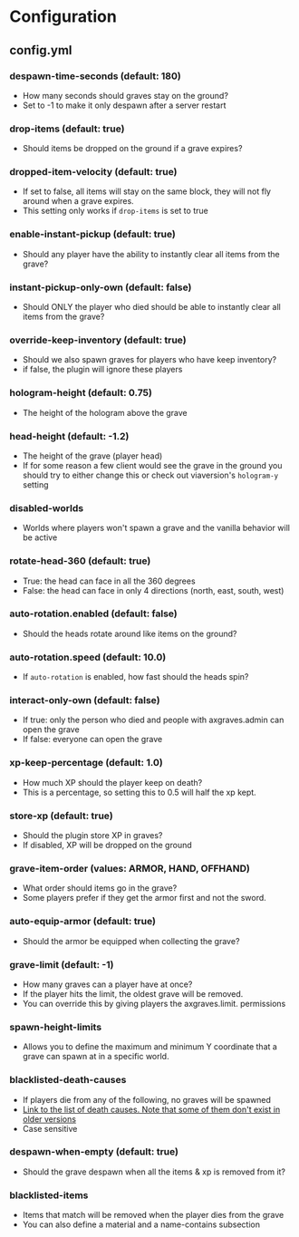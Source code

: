 # Configuration

## config.yml

### despawn-time-seconds (default: 180)

* How many seconds should graves stay on the ground?
* Set to -1 to make it only despawn after a server restart

### drop-items (default: true)

* Should items be dropped on the ground if a grave expires?

### dropped-item-velocity (default: true)

* If set to false, all items will stay on the same block, they will not fly around when a grave expires.
* This setting only works if `drop-items` is set to true

### enable-instant-pickup (default: true)

* Should any player have the ability to instantly clear all items from the grave?

### instant-pickup-only-own (default: false)

* Should ONLY the player who died should be able to instantly clear all items from the grave?

### override-keep-inventory (default: true)

* Should we also spawn graves for players who have keep inventory?
* if false, the plugin will ignore these players

### hologram-height (default: 0.75)

* The height of the hologram above the grave

### head-height (default: -1.2)

* The height of the grave (player head)
* If for some reason a few client would see the grave in the ground you should try to either change this or check out viaversion's `hologram-y` setting

### disabled-worlds

* Worlds where players won't spawn a grave and the vanilla behavior will be active

### rotate-head-360 (default: true)

* True: the head can face in all the 360 degrees
* False: the head can face in only 4 directions (north, east, south, west)

### auto-rotation.enabled (default: false)

* Should the heads rotate around like items on the ground?

### auto-rotation.speed (default: 10.0)

* If `auto-rotation` is enabled, how fast should the heads spin?

### interact-only-own (default: false)

* If true: only the person who died and people with axgraves.admin can open the grave
* If false: everyone can open the grave

### xp-keep-percentage (default: 1.0)

* How much XP should the player keep on death?
* This is a percentage, so setting this to 0.5 will half the xp kept.

### store-xp (default: true)

* Should the plugin store XP in graves?
* If disabled, XP will be dropped on the ground

### grave-item-order (values: ARMOR, HAND, OFFHAND)

* What order should items go in the grave?
* Some players prefer if they get the armor first and not the sword.

### auto-equip-armor (default: true)

* Should the armor be equipped when collecting the grave?

### grave-limit (default: -1)

* How many graves can a player have at once?
* If the player hits the limit, the oldest grave will be removed.
* You can override this by giving players the axgraves.limit.<amount> permissions

### spawn-height-limits

* Allows you to define the maximum and minimum Y coordinate that a grave can spawn at in a specific world.

### blacklisted-death-causes

* If players die from any of the following, no graves will be spawned
* [Link to the list of death causes. Note that some of them don't exist in older versions](https://hub.spigotmc.org/javadocs/spigot/org/bukkit/event/entity/EntityDamageEvent.DamageCause.html)
* Case sensitive

### despawn-when-empty (default: true)
* Should the grave despawn when all the items & xp is removed from it?

### blacklisted-items

* Items that match will be removed when the player dies from the grave
* You can also define a material and a name-contains subsection
